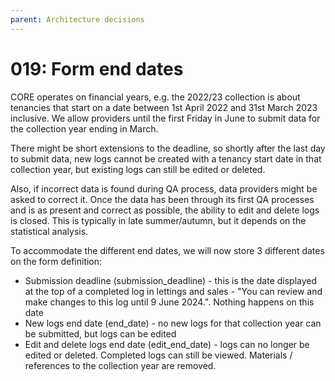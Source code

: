 ```yaml
---
parent: Architecture decisions
---
```


# 019: Form end dates

CORE operates on financial years, e.g. the 2022/23 collection is about tenancies that start on a date between 1st April 2022 and 31st March 2023 inclusive.
We allow providers until the first Friday in June to submit data for the collection year ending in March.

There might be short extensions to the deadline, so shortly after the last day to submit data, new logs cannot be created with a tenancy start date in that collection year, but existing logs can still be edited or deleted.

Also, if incorrect data is found during QA process, data providers might be asked to correct it. Once the data has been through its first QA processes and is as present and correct as possible, the ability to edit and delete logs is closed. This is typically in late summer/autumn, but it depends on the statistical analysis.

To accommodate the different end dates, we will now store 3 different dates on the form definition:
- Submission deadline (submission_deadline) - this is the date displayed at the top of a completed log in lettings and sales - "You can review and make changes to this log until 9 June 2024.". Nothing happens on this date
- New logs end date (end_date) - no new logs for that collection year can be submitted, but logs can be edited
- Edit and delete logs end date (edit_end_date) - logs can no longer be edited or deleted. Completed logs can still be viewed. Materials / references to the collection year are removed.
